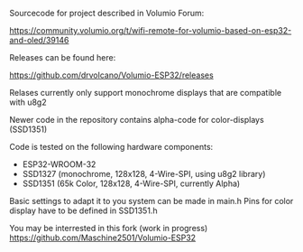 Sourcecode for project described in Volumio Forum:

https://community.volumio.org/t/wifi-remote-for-volumio-based-on-esp32-and-oled/39146

Releases can be found here:

https://github.com/drvolcano/Volumio-ESP32/releases

Relases currently only support monochrome displays that are compatible with u8g2

Newer code in the repository contains alpha-code for color-displays (SSD1351)

Code is tested on the following hardware components:
- ESP32-WROOM-32
- SSD1327 (monochrome, 128x128, 4-Wire-SPI, using u8g2 library)
- SSD1351 (65k Color, 128x128, 4-Wire-SPI, currently Alpha)

Basic settings to adapt it to you system can be made in main.h
Pins for color display have to be defined in SSD1351.h

You may be interrested in this fork (work in progress)
https://github.com/Maschine2501/Volumio-ESP32
